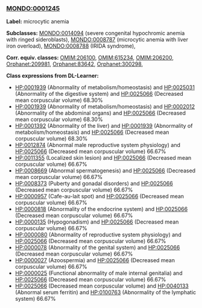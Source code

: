 
### [MONDO:0001245](http://purl.obolibrary.org/obo/MONDO_0001245)
**Label:** microcytic anemia

**Subclasses:** [MONDO:0014094](http://purl.obolibrary.org/obo/MONDO_0014094) (severe congenital hypochromic anemia with ringed sideroblasts), [MONDO:0008787](http://purl.obolibrary.org/obo/MONDO_0008787) (microcytic anemia with liver iron overload), [MONDO:0008788](http://purl.obolibrary.org/obo/MONDO_0008788) (IRIDA syndrome), 

**Corr. equiv. classes:** [OMIM:206100](http://purl.obolibrary.org/obo/OMIM_206100), [OMIM:615234](http://purl.obolibrary.org/obo/OMIM_615234), [OMIM:206200](http://purl.obolibrary.org/obo/OMIM_206200), [Orphanet:209981](http://www.orpha.net/ORDO/Orphanet_209981), [Orphanet:83642](http://www.orpha.net/ORDO/Orphanet_83642), [Orphanet:300298](http://www.orpha.net/ORDO/Orphanet_300298), 

**Class expressions from DL-Learner:**

- [HP:0001939](http://purl.obolibrary.org/obo/HP_0001939) (Abnormality of metabolism/homeostasis) and [HP:0025031](http://purl.obolibrary.org/obo/HP_0025031) (Abnormality of the digestive system) and [HP:0025066](http://purl.obolibrary.org/obo/HP_0025066) (Decreased mean corpuscular volume) 68.30%
- [HP:0001939](http://purl.obolibrary.org/obo/HP_0001939) (Abnormality of metabolism/homeostasis) and [HP:0002012](http://purl.obolibrary.org/obo/HP_0002012) (Abnormality of the abdominal organs) and [HP:0025066](http://purl.obolibrary.org/obo/HP_0025066) (Decreased mean corpuscular volume) 68.30%
- [HP:0001392](http://purl.obolibrary.org/obo/HP_0001392) (Abnormality of the liver) and [HP:0001939](http://purl.obolibrary.org/obo/HP_0001939) (Abnormality of metabolism/homeostasis) and [HP:0025066](http://purl.obolibrary.org/obo/HP_0025066) (Decreased mean corpuscular volume) 68.30%
- [HP:0012874](http://purl.obolibrary.org/obo/HP_0012874) (Abnormal male reproductive system physiology) and [HP:0025066](http://purl.obolibrary.org/obo/HP_0025066) (Decreased mean corpuscular volume) 66.67%
- [HP:0011355](http://purl.obolibrary.org/obo/HP_0011355) (Localized skin lesion) and [HP:0025066](http://purl.obolibrary.org/obo/HP_0025066) (Decreased mean corpuscular volume) 66.67%
- [HP:0008669](http://purl.obolibrary.org/obo/HP_0008669) (Abnormal spermatogenesis) and [HP:0025066](http://purl.obolibrary.org/obo/HP_0025066) (Decreased mean corpuscular volume) 66.67%
- [HP:0008373](http://purl.obolibrary.org/obo/HP_0008373) (Puberty and gonadal disorders) and [HP:0025066](http://purl.obolibrary.org/obo/HP_0025066) (Decreased mean corpuscular volume) 66.67%
- [HP:0000957](http://purl.obolibrary.org/obo/HP_0000957) (Cafe-au-lait spot) and [HP:0025066](http://purl.obolibrary.org/obo/HP_0025066) (Decreased mean corpuscular volume) 66.67%
- [HP:0000818](http://purl.obolibrary.org/obo/HP_0000818) (Abnormality of the endocrine system) and [HP:0025066](http://purl.obolibrary.org/obo/HP_0025066) (Decreased mean corpuscular volume) 66.67%
- [HP:0000135](http://purl.obolibrary.org/obo/HP_0000135) (Hypogonadism) and [HP:0025066](http://purl.obolibrary.org/obo/HP_0025066) (Decreased mean corpuscular volume) 66.67%
- [HP:0000080](http://purl.obolibrary.org/obo/HP_0000080) (Abnormality of reproductive system physiology) and [HP:0025066](http://purl.obolibrary.org/obo/HP_0025066) (Decreased mean corpuscular volume) 66.67%
- [HP:0000078](http://purl.obolibrary.org/obo/HP_0000078) (Abnormality of the genital system) and [HP:0025066](http://purl.obolibrary.org/obo/HP_0025066) (Decreased mean corpuscular volume) 66.67%
- [HP:0000027](http://purl.obolibrary.org/obo/HP_0000027) (Azoospermia) and [HP:0025066](http://purl.obolibrary.org/obo/HP_0025066) (Decreased mean corpuscular volume) 66.67%
- [HP:0000025](http://purl.obolibrary.org/obo/HP_0000025) (Functional abnormality of male internal genitalia) and [HP:0025066](http://purl.obolibrary.org/obo/HP_0025066) (Decreased mean corpuscular volume) 66.67%
- [HP:0025066](http://purl.obolibrary.org/obo/HP_0025066) (Decreased mean corpuscular volume) and [HP:0040133](http://purl.obolibrary.org/obo/HP_0040133) (Abnormal serum ferritin) and [HP:0100763](http://purl.obolibrary.org/obo/HP_0100763) (Abnormality of the lymphatic system) 66.67%


